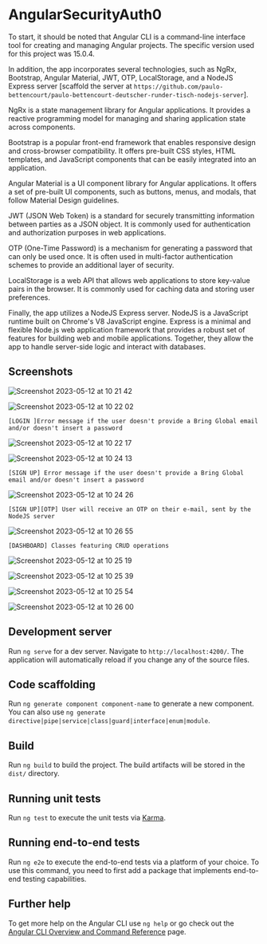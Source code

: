 # AngularSecurityAuth0

To start, it should be noted that Angular CLI is a command-line interface tool for creating and managing Angular projects. The specific version used for this project was 15.0.4.

In addition, the app incorporates several technologies, such as NgRx, Bootstrap, Angular Material, JWT, OTP, LocalStorage, and a NodeJS Express server [scaffold the server at `https://github.com/paulo-bettencourt/paulo-bettencourt-deutscher-runder-tisch-nodejs-server`].

NgRx is a state management library for Angular applications. It provides a reactive programming model for managing and sharing application state across components.

Bootstrap is a popular front-end framework that enables responsive design and cross-browser compatibility. It offers pre-built CSS styles, HTML templates, and JavaScript components that can be easily integrated into an application.

Angular Material is a UI component library for Angular applications. It offers a set of pre-built UI components, such as buttons, menus, and modals, that follow Material Design guidelines.

JWT (JSON Web Token) is a standard for securely transmitting information between parties as a JSON object. It is commonly used for authentication and authorization purposes in web applications.

OTP (One-Time Password) is a mechanism for generating a password that can only be used once. It is often used in multi-factor authentication schemes to provide an additional layer of security.

LocalStorage is a web API that allows web applications to store key-value pairs in the browser. It is commonly used for caching data and storing user preferences.

Finally, the app utilizes a NodeJS Express server. NodeJS is a JavaScript runtime built on Chrome's V8 JavaScript engine. Express is a minimal and flexible Node.js web application framework that provides a robust set of features for building web and mobile applications. Together, they allow the app to handle server-side logic and interact with databases.

## Screenshots

![Screenshot 2023-05-12 at 10 21 42](https://github.com/paulo-bettencourt/deutscher-runder-tisch-angular-app/assets/37920932/0a98a4ff-3824-4747-b888-0e07fb40306e)

![Screenshot 2023-05-12 at 10 22 02](https://github.com/paulo-bettencourt/deutscher-runder-tisch-angular-app/assets/37920932/5351d3d6-4d4d-45a7-a851-a967a6e16a71)

`[LOGIN ]Error message if the user doesn't provide a Bring Global email and/or doesn't insert a password`

![Screenshot 2023-05-12 at 10 22 17](https://github.com/paulo-bettencourt/deutscher-runder-tisch-angular-app/assets/37920932/27780431-9c3d-4f6d-818f-aabf6cf2919b)

![Screenshot 2023-05-12 at 10 24 13](https://github.com/paulo-bettencourt/deutscher-runder-tisch-angular-app/assets/37920932/2299028a-5d37-413c-97dc-c9b166adadf2)

`[SIGN UP] Error message if the user doesn't provide a Bring Global email and/or doesn't insert a password`

![Screenshot 2023-05-12 at 10 24 26](https://github.com/paulo-bettencourt/deutscher-runder-tisch-angular-app/assets/37920932/8480d720-f5d6-44bd-8502-e76b52ac3b69)

`[SIGN UP][OTP] User will receive an OTP on their e-mail, sent by the NodeJS server`

![Screenshot 2023-05-12 at 10 26 55](https://github.com/paulo-bettencourt/deutscher-runder-tisch-angular-app/assets/37920932/7c37e598-ffac-45d2-9da0-ca52153c7f35)

`[DASHBOARD] Classes featuring CRUD operations`

![Screenshot 2023-05-12 at 10 25 19](https://github.com/paulo-bettencourt/deutscher-runder-tisch-angular-app/assets/37920932/964b4ba8-1f24-4aa5-911d-081328f1a8f7)

![Screenshot 2023-05-12 at 10 25 39](https://github.com/paulo-bettencourt/deutscher-runder-tisch-angular-app/assets/37920932/dabbe675-3d45-4197-98e5-c9c3d601f4a3)

![Screenshot 2023-05-12 at 10 25 54](https://github.com/paulo-bettencourt/deutscher-runder-tisch-angular-app/assets/37920932/e7c8ea50-cdaf-45b8-9717-c592c1d7c346)

![Screenshot 2023-05-12 at 10 26 00](https://github.com/paulo-bettencourt/deutscher-runder-tisch-angular-app/assets/37920932/24b2ed66-368a-4441-92a6-d0034beaee13)

## Development server

Run `ng serve` for a dev server. Navigate to `http://localhost:4200/`. The application will automatically reload if you change any of the source files.

## Code scaffolding

Run `ng generate component component-name` to generate a new component. You can also use `ng generate directive|pipe|service|class|guard|interface|enum|module`.

## Build

Run `ng build` to build the project. The build artifacts will be stored in the `dist/` directory.

## Running unit tests

Run `ng test` to execute the unit tests via [Karma](https://karma-runner.github.io).

## Running end-to-end tests

Run `ng e2e` to execute the end-to-end tests via a platform of your choice. To use this command, you need to first add a package that implements end-to-end testing capabilities.

## Further help

To get more help on the Angular CLI use `ng help` or go check out the [Angular CLI Overview and Command Reference](https://angular.io/cli) page.
